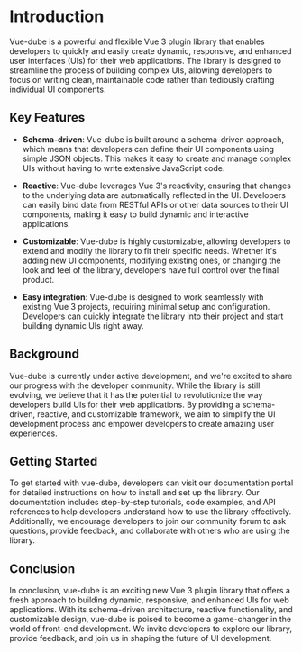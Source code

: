 # Introduction
Vue-dube is a powerful and flexible Vue 3 plugin library that enables developers to quickly and easily create dynamic, responsive, and enhanced user interfaces (UIs) for their web applications. The library is designed to streamline the process of building complex UIs, allowing developers to focus on writing clean, maintainable code rather than tediously crafting individual UI components.

## Key Features
- **Schema-driven**: Vue-dube is built around a schema-driven approach, which means that developers can define their UI components using simple JSON objects. This makes it easy to create and manage complex UIs without having to write extensive JavaScript code.

- **Reactive**: Vue-dube leverages Vue 3's reactivity, ensuring that changes to the underlying data are automatically reflected in the UI. Developers can easily bind data from RESTful APIs or other data sources to their UI components, making it easy to build dynamic and interactive applications.

- **Customizable**: Vue-dube is highly customizable, allowing developers to extend and modify the library to fit their specific needs. Whether it's adding new UI components, modifying existing ones, or changing the look and feel of the library, developers have full control over the final product.

- **Easy integration**: Vue-dube is designed to work seamlessly with existing Vue 3 projects, requiring minimal setup and configuration. Developers can quickly integrate the library into their project and start building dynamic UIs right away.

## Background
Vue-dube is currently under active development, and we're excited to share our progress with the developer community. While the library is still evolving, we believe that it has the potential to revolutionize the way developers build UIs for their web applications. By providing a schema-driven, reactive, and customizable framework, we aim to simplify the UI development process and empower developers to create amazing user experiences.

## Getting Started
To get started with vue-dube, developers can visit our documentation portal for detailed instructions on how to install and set up the library. Our documentation includes step-by-step tutorials, code examples, and API references to help developers understand how to use the library effectively. Additionally, we encourage developers to join our community forum to ask questions, provide feedback, and collaborate with others who are using the library.

## Conclusion
In conclusion, vue-dube is an exciting new Vue 3 plugin library that offers a fresh approach to building dynamic, responsive, and enhanced UIs for web applications. With its schema-driven architecture, reactive functionality, and customizable design, vue-dube is poised to become a game-changer in the world of front-end development. We invite developers to explore our library, provide feedback, and join us in shaping the future of UI development.